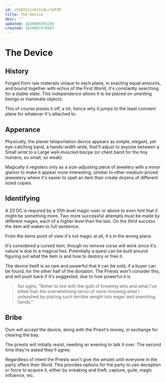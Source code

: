 ```yaml
---
id: sVS6VSJzxhltLALcYpPIN
title: The Device
desc: ''
updated: 1639009303256
created: 1639007478987
---
```


# The Device

## History

Forged from raw materails unique to each plane, in exacting equal amounts, and bound together with echos of the First World, it's constantly searching for a stable state. This independence allows it to be placed on unwilling beings or inanimate objects.

This of course pisses it off, a lot, hence why it jumps to the least convient plane for whatever it's attached to.

## Apperance

Physically, the planer teleportation device appears as simple, elegant, yet eye-catching band, a hands-width wide, that'll adjust to anysize between a Small wrist to a Large well-muscled biscpe (or chest band for the tiny humans, so small, so weak).

Magically it registers only as a size-adjusting piece of jewelery with a minor glamor to make it appear more interesting, similiar to other medium-priced jewewlery where it's easier to spell an item than create dozens of different sized copies.

## Identifying

A 20 DC is required by a 10th level magic-user or above to even hint that it might be something more. Two more successful attempts must be made by different mages, each of a higher level than the last. On the third success the item will waken to full sentience.

From the items point of view it's not magic at all, it's in the wrong place. 

It's considered a cursed item, though no remove curse will work since it's nature is due to a magical hex. Potentially a quest can be built around figuring out what the item is and how to destory or free it.

The device itself is so rare and powerful that it can be sold, if a buyer can be found, for the other half of the donation. The Priests won't consider this, and will push back if it's suggested, due to how powerful it is.

> Sol sighs, "Better to live with the guilt of knowing who and what I've killed than the overwhelming terror of never knowing what I unleashed by placing such terrible weight into eager and searching hands."

## Bribe

Oum will accept the device, along with the Priest's money, in exchange for clearing the bay. 

The priests will initially resist, needing an evening to talk it over. The second time they're asked they'll agree. 

Regardless of intent the Priests won't give the amulet until everyone in the party offers their Word. This provides options for the party to use deception or force to acquire it, either by sneaking and theft, capture, guile, magic influence, etc.

